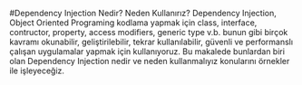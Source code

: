 #Dependency Injection Nedir? Neden Kullanırız?
Dependency Injection, Object Oriented Programing kodlama yapmak için class, interface, contructor, property, access modifiers, generic type v.b. bunun gibi birçok kavramı okunabilir, geliştirilebilir, tekrar kullanılabilir, güvenli ve performanslı çalışan uygulamalar yapmak için kullanıyoruz. Bu makalede bunlardan biri olan Dependency Injection nedir ve neden kullanmalıyız konularını örnekler ile işleyeceğiz.
